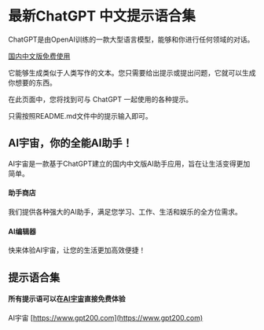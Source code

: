 # 最新ChatGPT 中文提示语合集
ChatGPT是由OpenAI训练的一款大型语言模型，能够和你进行任何领域的对话。

[国内中文版免费使用](https://www.gpt200.com)


它能够生成类似于人类写作的文本。您只需要给出提示或提出问题，它就可以生成你想要的东西。

在此页面中，您将找到可与 ChatGPT 一起使用的各种提示。

只需按照README.md文件中的提示输入即可。

## AI宇宙，你的全能AI助手！

AI宇宙是一款基于ChatGPT建立的国内中文版AI助手应用，旨在让生活变得更加简单。

#### 助手商店

我们提供各种强大的AI助手，满足您学习、工作、生活和娱乐的全方位需求。

#### AI编辑器

快来体验AI宇宙，让您的生活更加高效便捷！

## 提示语合集
#### 所有提示语可以在[AI宇宙](https://www.gpt200.com)直接免费体验
AI宇宙  [https://www.gpt200.com](https://www.gpt200.com)
